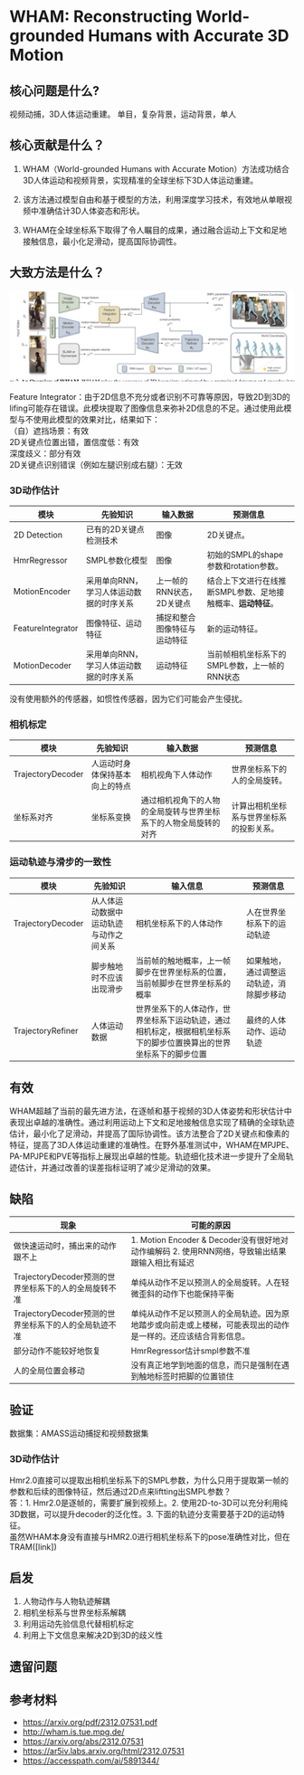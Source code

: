# WHAM: Reconstructing World-grounded Humans with Accurate 3D Motion

## 核心问题是什么?

视频动捕，3D人体运动重建。
单目，复杂背景，运动背景，单人

## 核心贡献是什么？

1. WHAM（World-grounded Humans with Accurate Motion）方法成功结合3D人体运动和视频背景，实现精准的全球坐标下3D人体运动重建。

2. 该方法通过模型自由和基于模型的方法，利用深度学习技术，有效地从单眼视频中准确估计3D人体姿态和形状。

3. WHAM在全球坐标系下取得了令人瞩目的成果，通过融合运动上下文和足地接触信息，最小化足滑动，提高国际协调性。

## 大致方法是什么？

![](./assets/4694242fcb88a4a2fa123c45d7b76ed7_3_Figure_2_859951882.png)

Feature Integrator：由于2D信息不充分或者识别不可靠等原因，导致2D到3D的lifing可能存在错误。此模块提取了图像信息来弥补2D信息的不足。通过使用此模型与不使用此模型的效果对比，结果如下：  
（自）遮挡场景：有效  
2D关键点位置出错，置信度低：有效  
深度歧义：部分有效   
2D关键点识别错误（例如左腿识别成右腿）：无效

### 3D动作估计

|模块|先验知识|输入数据|预测信息|
|---|---|---|---|
|2D Detection|已有的2D关键点检测技术|图像|2D关键点。|
|HmrRegressor|SMPL参数化模型|图像|初始的SMPL的shape参数和rotation参数。|  
|MotionEncoder|采用单向RNN，学习人体运动数据的时序关系|上一帧的RNN状态，2D关键点|结合上下文进行在线推断SMPL参数、足地接触概率、**运动特征**。|  
|FeatureIntegrator|图像特征、运动特征|捕捉和整合图像特征与运动特征|新的运动特征。|
|MotionDecoder|采用单向RNN，学习人体运动数据的时序关系|运动特征|当前帧相机坐标系下的SMPL参数，上一帧的RNN状态|

没有使用额外的传感器，如惯性传感器，因为它们可能会产生侵扰。  



### 相机标定

|模块|先验知识|输入数据|预测信息|
|---|---|---|---|
|TrajectoryDecoder|人运动时身体保持基本向上的特点|相机视角下人体动作|世界坐标系下的人的全局旋转。|  
|坐标系对齐|坐标系变换|通过相机视角下的人物的全局旋转与世界坐标系下的人物全局旋转的对齐|计算出相机坐标系与世界坐标系的投影关系。|  

### 运动轨迹与滑步的一致性

|模块|先验知识|输入信息|预测信息|
|---|---|---|---|
|TrajectoryDecoder|从人体运动数据中运动轨迹与动作之间关系|相机坐标系下的人体动作|人在世界坐标系下的运动轨迹|
||脚步触地时不应该出现滑步|当前帧的触地概率，上一帧脚步在世界坐标系的位置，当前帧脚步在世界坐标系的概率|如果触地，通过调整运动轨迹，消除脚步移动|
|TrajectoryRefiner|人体运动数据|世界坐系下的人体动作，世界坐标系下运动轨迹，通过相机标定，根据相机坐标系下的脚步位置换算出的世界坐标系下的脚步位置|最终的人体动作、运动轨迹|

## 有效

WHAM超越了当前的最先进方法，在逐帧和基于视频的3D人体姿势和形状估计中表现出卓越的准确性。通过利用运动上下文和足地接触信息实现了精确的全球轨迹估计，最小化了足滑动，并提高了国际协调性。该方法整合了2D关键点和像素的特征，提高了3D人体运动重建的准确性。在野外基准测试中，WHAM在MPJPE、PA-MPJPE和PVE等指标上展现出卓越的性能。轨迹细化技术进一步提升了全局轨迹估计，并通过改善的误差指标证明了减少足滑动的效果。

## 缺陷

|现象|可能的原因|
|---|---|
|做快速运动时，捕出来的动作跟不上|1. Motion Encoder & Decoder没有很好地对动作编解码 2. 使用RNN网络，导致输出结果跟输入相比有延迟|
|TrajectoryDecoder预测的世界坐标系下的人的全局旋转不准|单纯从动作不足以预测人的全局旋转。人在轻微歪斜的动作下也能保持平衡|
|TrajectoryDecoder预测的世界坐标系下的人的全局轨迹不准|单纯从动作不足以预测人的全局轨迹。因为原地踏步或向前走或上楼梯，可能表现出的动作是一样的。还应该结合背影信息。|
|部分动作不能较好地恢复|HmrRegressor估计smpl参数不准|
|人的全局位置会移动|没有真正地学到地面的信息，而只是强制在遇到触地标签时把脚的位置锁住|

## 验证

数据集：AMASS运动捕捉和视频数据集

### 3D动作估计

Hmr2.0直接可以提取出相机坐标系下的SMPL参数，为什么只用于提取第一帧的参数和后续的图像特征，然后通过2D点来liftting出SMPL参数？  
答：1. Hmr2.0是逐帧的，需要扩展到视频上。2. 使用2D-to-3D可以充分利用纯3D数据，可以提升decoder的泛化性。3. 下面的轨迹分支需要基于2D的运动特征。  
虽然WHAM本身没有直接与HMR2.0进行相机坐标系下的pose准确性对比，但在TRAM([link])

## 启发

1. 人物动作与人物轨迹解耦
2. 相机坐标系与世界坐标系解耦
3. 利用运动先验信息代替相机标定
4. 利用上下文信息来解决2D到3D的歧义性

## 遗留问题

## 参考材料

- https://arxiv.org/pdf/2312.07531.pdf
- http://wham.is.tue.mpg.de/
- https://arxiv.org/abs/2312.07531
- https://ar5iv.labs.arxiv.org/html/2312.07531
- https://accesspath.com/ai/5891344/
